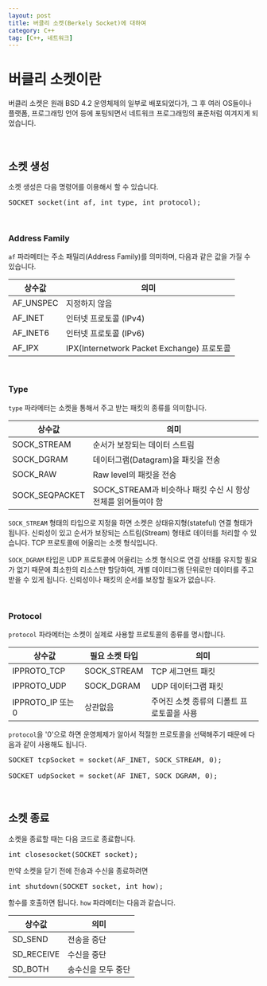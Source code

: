 ```yaml
---
layout: post
title: 버클리 소켓(Berkely Socket)에 대하여 
category: C++
tag: [C++, 네트워크]
---
```

# 버클리 소켓이란

버클리 소켓은 원래 BSD 4.2 운영체제의 일부로 배포되었다가, 그 후 여러 OS들이나 플랫폼, 프로그래밍 언어 등에 포팅되면서 네트워크 프로그래밍의 표준처럼 여겨지게 되었습니다.

<br>

## 소켓 생성

소켓 생성은 다음 명령어를 이용해서 할 수 있습니다.

<pre class="prettyprint">
SOCKET socket(int af, int type, int protocol);
</pre>

<br>

### Address Family

`af` 파라메터는 주소 패밀리(Address Family)를 의미하며, 다음과 같은 값을 가질 수 있습니다.

상수값 | 의미
------ | -----
AF_UNSPEC | 지정하지 않음
AF_INET | 인터넷 프로토콜 (IPv4)
AF_INET6 | 인터넷 프로토콜 (IPv6)
AF_IPX | IPX(Internetwork Packet Exchange) 프로토콜

<br>

### Type

`type` 파라메터는 소켓을 통해서 주고 받는 패킷의 종류를 의미합니다.

상수값 | 의미
------ | -----
SOCK_STREAM | 순서가 보장되는 데이터 스트림
SOCK_DGRAM | 데이터그램(Datagram)을 패킷을 전송
SOCK_RAW | Raw level의 패킷을 전송
SOCK_SEQPACKET | SOCK_STREAM과 비슷하나 패킷 수신 시 항상 전체를 읽어들여야 함

`SOCK_STREAM` 형태의 타입으로 지정을 하면 소켓은 상태유지형(stateful) 연결 형태가 됩니다. 신뢰성이 있고 순서가 보장되는 스트림(Stream) 형태로 데이터를 처리할 수 있습니다. TCP 프로토콜에 어울리는 소켓 형식입니다.

`SOCK_DGRAM` 타입은 UDP 프로토콜에 어울리는 소켓 형식으로 연결 상태를 유지할 필요가 없기 때문에 최소한의 리소스만 할당하여, 개별 데이터그램 단위로만 데이터를 주고 받을 수 있게 됩니다. 신뢰성이나 패킷의 순서를 보장할 필요가 없습니다.

<br>

### Protocol

`protocol` 파라메터는 소켓이 실제로 사용할 프로토콜의 종류를 명시합니다.

상수값 | 필요 소켓 타입 | 의미
------ | ----- | -----
IPPROTO_TCP | SOCK_STREAM | TCP 세그먼트 패킷
IPPROTO_UDP | SOCK_DGRAM | UDP 데이터그램 패킷
IPPROTO_IP 또는 0 | 상관없음 | 주어진 소켓 종류의 디폴트 프로토콜을 사용

`protocol`을 '0'으로 하면 운영체제가 알아서 적절한 프로토콜을 선택해주기 때문에 다음과 같이 사용해도 됩니다.

<pre class="prettyprint">
SOCKET tcpSocket = socket(AF_INET, SOCK_STREAM, 0);

SOCKET udpSocket = socket(AF_INET, SOCK_DGRAM, 0);
</pre>

<br>

## 소켓 종료 

소켓을 종료할 때는 다음 코드로 종료합니다.

<pre class="prettyprint">
int closesocket(SOCKET socket);
</pre>

만약 소켓을 닫기 전에 전송과 수신을 종료하려면

<pre class="prettyprint">
int shutdown(SOCKET socket, int how);
</pre>

함수를 호출하면 됩니다. `how` 파라메터는 다음과 같습니다.

상수값 | 의미
------ | -----
SD_SEND | 전송을 중단
SD_RECEIVE | 수신을 중단
SD_BOTH | 송수신을 모두 중단